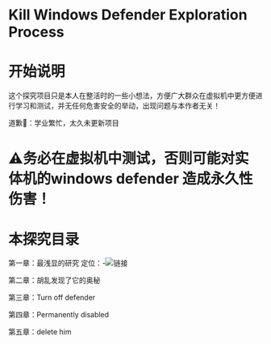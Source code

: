 # Kill Windows Defender Exploration Process
# 开始说明
这个探究项目只是本人在整活时的一些小想法，方便广大群众在虚拟机中更方便进行学习和测试，并无任何危害安全的举动，出现问题与本作者无关！

道歉🙇：学业繁忙，太久未更新项目
# ⚠务必在虚拟机中测试，否则可能对实体机的windows defender 造成永久性伤害！
# 本探究目录
第一章：最浅显的研究
定位：-![链接](https://github.com/sun12yyds/Kill-Windows-Defender-Exploration-Process/blob/main/Chapter%201)

第二章：胡乱发现了它的奥秘

第三章：Turn off defender

第四章：Permanently disabled

第五章：delete him
